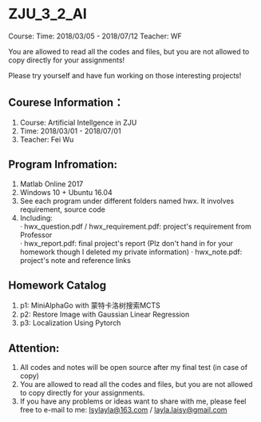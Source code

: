 # ZJU_3_2_AI
Course:  Time: 2018/03/05 - 2018/07/12 Teacher: WF

You are allowed to read all the codes and files, but you are not allowed to copy directly for your assignments!

Please try yourself and have fun working on those interesting projects!


## Courese Information：
1. Course: Artificial Intellgence in ZJU
2. Time: 2018/03/01 - 2018/07/01 
3. Teacher: Fei Wu

## Program Infromation:
1. Matlab Online 2017
2. Windows 10 + Ubuntu 16.04
3. See each program under different folders named hwx. It involves requirement, source code    
4. Including:    
    · hwx_question.pdf / hwx_requirement.pdf: project's requirement from Professor   
    · hwx_report.pdf: final project's report (Plz don't hand in for your homework though I deleted my private information)
    · hwx_note.pdf: project's note and reference links

## Homework Catalog
1. p1: MiniAlphaGo with 蒙特卡洛树搜索MCTS
2. p2: Restore Image with Gaussian Linear Regression
3. p3: Localization Using Pytorch

## Attention:
1. All codes and notes will be open source after my final test (in case of copy)
2. You are allowed to read all the codes and files, but you are not allowed to copy directly for your assignments.
3. If you have any problems or ideas want to share with me, please feel free to e-mail to me: lsylayla@163.com / layla.laisy@gmail.com

